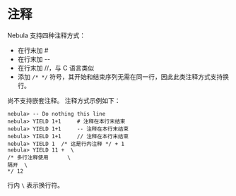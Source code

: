 # 注释

Nebula 支持四种注释方式：

* 在行末加 #
* 在行末加 --
* 在行末加 //，与 C 语言类似
* 添加 `/* */` 符号，其开始和结束序列无需在同一行，因此此类注释方式支持换行。

尚不支持嵌套注释。
注释方式示例如下：

```ngql
nebula> -- Do nothing this line
nebula> YIELD 1+1     # 注释在本行末结束
nebula> YIELD 1+1     -- 注释在本行末结束
nebula> YIELD 1+1     // 注释在本行末结束
nebula> YIELD 1  /* 这是行内注释 */ + 1
nebula> YIELD 11 +  \  
/* 多行注释使用      \
隔开  \
*/ 12
```

行内 `\` 表示换行符。
